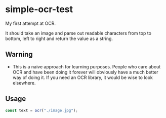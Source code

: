 # simple-ocr-test
My first attempt at OCR.

It should take an image and parse out readable characters from top to bottom,
left to right and return the value as a string.

## Warning
* This is a naive approach for learning purposes. People who care about OCR and
have been doing it forever will obviously have a much better way of doing it. 
If you need an OCR library, it would be wise to look elsewhere.

## Usage
```js
const text = ocr("./image.jpg");
```